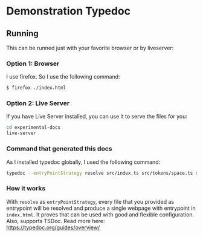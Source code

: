 # Demonstration Typedoc

## Running

This can be runned just with your favorite browser or by liveserver:

### Option 1: Browser

I use firefox. So I use the following command:

```sh
$ firefox ./index.html
```

### Option 2: Live Server

If you have Live Server installed, you can use it to serve the files for you:

```sh
cd experimental-docs
live-server
```

### Command that generated this docs

As I installed typedoc globally, I used the following command:

```sh
typedoc --entryPointStrategy resolve src/index.ts src/tokens/space.ts src/themes/Bruttal src/tokens/fontSizes.ts src/tokens/fontWeights.ts src/tokens/letterSpacings.ts src/tokens/lineHeights.ts
```

### How it works

With `resolve` as `entryPointStrategy`, every file that you provided as entrypoint will be resolved and produce a single webpage with entrypoint in `index.html`. It proves that can be used with good and flexible configuration.
Also, supports TSDoc. Read more here: https://typedoc.org/guides/overview/
